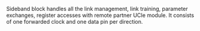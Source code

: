 Sideband block handles all the link management, link training, parameter exchanges, register accesses with remote partner UCIe module.
It consists of one forwarded clock and one data pin per direction. 
